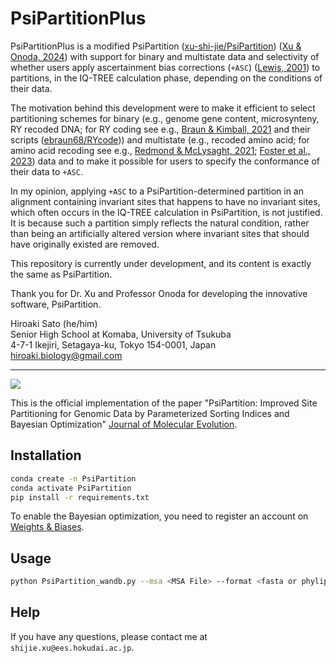 # PsiPartitionPlus

PsiPartitionPlus is a modified PsiPartition ([xu-shi-jie/PsiPartition](https://github.com/xu-shi-jie/PsiPartition)) ([Xu & Onoda, 2024](https://doi.org/10.1007/s00239-024-10215-7)) with support for binary and multistate data and selectivity of whether users apply ascertainment bias corrections (`+ASC`) ([Lewis, 2001](https://doi.org/10.1080/106351501753462876)) to partitions, in the IQ-TREE calculation phase, depending on the conditions of their data.  
  
The motivation behind this development were to make it efficient to select partitioning schemes for binary (e.g., genome gene content, microsynteny, RY recoded DNA; for RY coding see e.g., [Braun & Kimball, 2021](https://doi.org/10.3390/birds2010001) and their scripts ([ebraun68/RYcode](https://github.com/ebraun68/RYcode))) and multistate (e.g., recoded amino acid; for amino acid recoding see e.g., [Redmond & McLysaght, 2021](https://doi.org/10.1038/s41467-021-22074-7); [Foster et al., 2023](https://doi.org/10.1093/sysbio/syac042)) data and to make it possible for users to specify the conformance of their data to `+ASC`.  
   
In my opinion, applying `+ASC` to a PsiPartition-determined partition in an alignment containing invariant sites that happens to have no invariant sites, which often occurs in the IQ-TREE calculation in PsiPartition, is not justified. It is because such a partition simply reflects the natural condition, rather than being an artificially altered version where invariant sites that should have originally existed are removed.  
  
This repository is currently under development, and its content is exactly the same as PsiPartition.  
  
Thank you for Dr. Xu and Professor Onoda for developing the innovative software, PsiPartition.  
  
Hiroaki Sato (he/him)  
Senior High School at Komaba, University of Tsukuba  
4-7-1 Ikejiri, Setagaya-ku, Tokyo 154-0001, Japan  
[hiroaki.biology@gmail.com](hiroaki.biology@gmail.com)  
________________________________________________________________________
![](logo.png)

This is the official implementation of the paper "PsiPartition: Improved Site Partitioning for Genomic Data by Parameterized Sorting Indices and Bayesian Optimization" [Journal of Molecular Evolution](https://link.springer.com/article/10.1007/s00239-024-10215-7).

## Installation

```bash
conda create -n PsiPartition
conda activate PsiPartition
pip install -r requirements.txt
```

To enable the Bayesian optimization, you need to register an account on [Weights & Biases](https://wandb.ai/).
## Usage

```bash
python PsiPartition_wandb.py --msa <MSA File> --format <fasta or phylip> --alphabet <dna or aa> --max_partitions <max_partitions> --n_iter <number of iterations>
```

## Help
If you have any questions, please contact me at `shijie.xu@ees.hokudai.ac.jp`.
